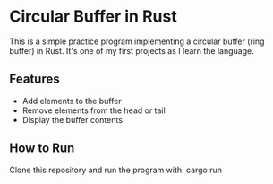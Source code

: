# Circular Buffer in Rust
This is a simple practice program implementing a circular buffer (ring buffer) in Rust. It's one of my first projects as I learn the language. 

## Features
- Add elements to the buffer
- Remove elements from the head or tail
- Display the buffer contents

## How to Run
Clone this repository and run the program with: cargo run
